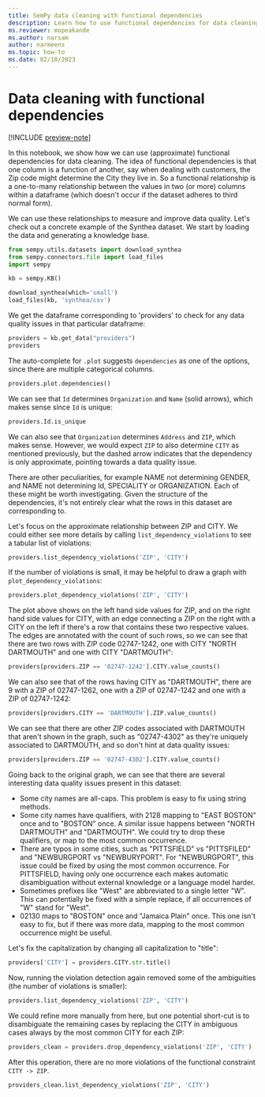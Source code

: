 ```yaml
---
title: SemPy data cleaning with functional dependencies
description: Learn how to use functional dependencies for data cleaning with
ms.reviewer: mopeakande
ms.author: narsam
author: narmeens
ms.topic: how-to 
ms.date: 02/10/2023
---
```


# Data cleaning with functional dependencies

[!INCLUDE [preview-note](../includes/preview-note.md)]

In this notebook, we show how we can use (approximate) functional dependencies for data cleaning. The idea of functional dependencies is that one column is a function of another, say when dealing with customers, the Zip code might determine the City they live in. So a functional relationship is a one-to-many relationship between the values in two (or more) columns within a dataframe (which doesn't occur if the dataset adheres to third normal form).

We can use these relationships to measure and improve data quality. Let's check out a concrete example of the Synthea dataset. We start by loading the data and generating a knowledge base.

```python
from sempy.utils.datasets import download_synthea
from sempy.connectors.file import load_files
import sempy

kb = sempy.KB()
```

```python
download_synthea(which='small')
load_files(kb, 'synthea/csv')
```

We get the dataframe corresponding to 'providers' to check for any data quality issues in that particular dataframe:

```python
providers = kb.get_data("providers")
providers
```

The auto-complete for `.plot` suggests `dependencies` as one of the options, since there are multiple categorical columns.

```python
providers.plot.dependencies()
```

We can see that `Id` determines `Organization` and `Name` (solid arrows), which makes sense since `Id` is unique:

```python
providers.Id.is_unique
```

We can also see that `Organization` determines `Address` and `ZIP`, which makes sense. However, we would expect `ZIP` to also determine `CITY` as mentioned previously, but the dashed arrow indicates that the dependency is only approximate, pointing towards a data quality issue.

There are other peculiarities, for example NAME not determining GENDER, and NAME not determining Id, SPECIALITY or ORGANIZATION. Each of these might be worth investigating. Given the structure of the dependencies, it's not entirely clear what the rows in this dataset are corresponding to.

Let's focus on the approximate relationship between ZIP and CITY. We could either see more details by calling `list_dependency_violations` to see a tabular list of violations:

```python
providers.list_dependency_violations('ZIP', 'CITY')
```

If the number of violations is small, it may be helpful to draw a graph with `plot_dependency_violations`:

```python
providers.plot_dependency_violations('ZIP', 'CITY')
```

The plot above shows on the left hand side values for ZIP, and on the right hand side values for CITY, with an edge connecting a ZIP on the right with a CITY on the left if there's a row that contains these two respective values. The edges are annotated with the count of such rows, so we can see that there are two rows with ZIP code 02747-1242, one with CITY "NORTH DARTMOUTH" and one with CITY "DARTMOUTH":

```python
providers[providers.ZIP == '02747-1242'].CITY.value_counts()
```

We can also see that of the rows having CITY as "DARTMOUTH", there are 9 with a ZIP of 02747-1262, one with a ZIP of 02747-1242 and one with a ZIP of 02747-1242:

```python
providers[providers.CITY == 'DARTMOUTH'].ZIP.value_counts()
```

We can see that there are other ZIP codes associated with DARTMOUTH that aren't shown in the graph, such as "02747-4302" as they're uniquely associated to DARTMOUTH, and so don't hint at data quality issues:

```python
providers[providers.ZIP == '02747-4302'].CITY.value_counts()
```

Going back to the original graph, we can see that there are several interesting data quality issues present in this dataset:

- Some city names are all-caps. This problem is easy to fix using string methods.
- Some city names have qualifiers, with 2128 mapping to "EAST BOSTON" once and to "BOSTON" once. A similar issue happens between "NORTH DARTMOUTH" and "DARTMOUTH". We could try to drop these qualifiers, or map to the most common occurrence.
- There are typos in some cities, such as "PITTSFIELD" vs "PITTSFILED" and "NEWBURGPORT vs "NEWBURYPORT". For "NEWBURGPORT", this issue could be fixed by using the most common occurrence. For PITTSFIELD, having only one occurrence each makes automatic disambiguation without external knowledge or a language model harder.
- Sometimes prefixes like "West" are abbreviated to a single letter "W". This can potentially be fixed with a simple replace, if all occurrences of "W" stand for "West".
- 02130 maps to "BOSTON" once and "Jamaica Plain" once. This one isn't easy to fix, but if there was more data, mapping to the most common occurrence might be useful.

Let's fix the capitalization by changing all capitalization to "title":

```python
providers['CITY'] = providers.CITY.str.title()
```

Now, running the violation detection again removed some of the ambiguities (the number of violations is smaller):

```python
providers.list_dependency_violations('ZIP', 'CITY')
```

We could refine more manually from here, but one potential short-cut is to disambiguate the remaining cases by replacing the CITY in ambiguous cases always by the most common CITY for each ZIP:

```python
providers_clean = providers.drop_dependency_violations('ZIP', 'CITY')
```

After this operation, there are no more violations of the functional constraint `CITY -> ZIP`.

```python
providers_clean.list_dependency_violations('ZIP', 'CITY')
```
